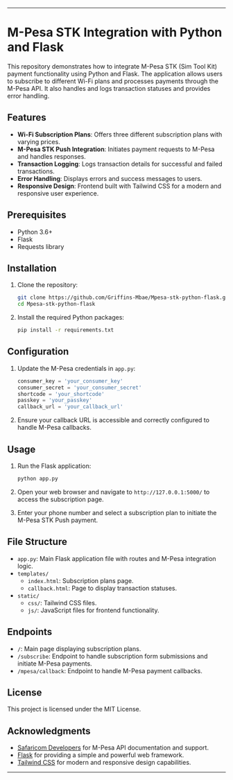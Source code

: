 
---

# M-Pesa STK Integration with Python and Flask

This repository demonstrates how to integrate M-Pesa STK (Sim Tool Kit) payment functionality using Python and Flask. The application allows users to subscribe to different Wi-Fi plans and processes payments through the M-Pesa API. It also handles and logs transaction statuses and provides error handling.

## Features

- **Wi-Fi Subscription Plans**: Offers three different subscription plans with varying prices.
- **M-Pesa STK Push Integration**: Initiates payment requests to M-Pesa and handles responses.
- **Transaction Logging**: Logs transaction details for successful and failed transactions.
- **Error Handling**: Displays errors and success messages to users.
- **Responsive Design**: Frontend built with Tailwind CSS for a modern and responsive user experience.

## Prerequisites

- Python 3.6+
- Flask
- Requests library

## Installation

1. Clone the repository:
    ```sh
    git clone https://github.com/Griffins-Mbae/Mpesa-stk-python-flask.git
    cd Mpesa-stk-python-flask
    ```

2. Install the required Python packages:
    ```sh
    pip install -r requirements.txt
    ```

## Configuration

1. Update the M-Pesa credentials in `app.py`:
    ```python
    consumer_key = 'your_consumer_key'
    consumer_secret = 'your_consumer_secret'
    shortcode = 'your_shortcode'
    passkey = 'your_passkey'
    callback_url = 'your_callback_url'
    ```

2. Ensure your callback URL is accessible and correctly configured to handle M-Pesa callbacks.

## Usage

1. Run the Flask application:
    ```sh
    python app.py
    ```

2. Open your web browser and navigate to `http://127.0.0.1:5000/` to access the subscription page.

3. Enter your phone number and select a subscription plan to initiate the M-Pesa STK Push payment.

## File Structure

- `app.py`: Main Flask application file with routes and M-Pesa integration logic.
- `templates/`
  - `index.html`: Subscription plans page.
  - `callback.html`: Page to display transaction statuses.
- `static/`
  - `css/`: Tailwind CSS files.
  - `js/`: JavaScript files for frontend functionality.

## Endpoints

- `/`: Main page displaying subscription plans.
- `/subscribe`: Endpoint to handle subscription form submissions and initiate M-Pesa payments.
- `/mpesa/callback`: Endpoint to handle M-Pesa payment callbacks.

## License

This project is licensed under the MIT License.

## Acknowledgments

- [Safaricom Developers](https://developer.safaricom.co.ke) for M-Pesa API documentation and support.
- [Flask](https://flask.palletsprojects.com) for providing a simple and powerful web framework.
- [Tailwind CSS](https://tailwindcss.com) for modern and responsive design capabilities.

---

